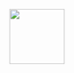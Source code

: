 <div id="header" align="center">
  <img src="https://media.giphy.com/media/M9gbBd9nbDrOTu1Mqx/giphy.gif](https://media.giphy.com/media/xBTSwCTFkgfcdTjHMz/giphy.gif" width="100"/>
</div>
